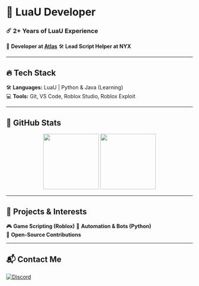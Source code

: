 # 🚀 **LuaU Developer**  

### **☄️ 2+ Years of LuaU Experience**  
🔹 **Developer at [Atlas](#)** 
🛠️ **Lead Script Helper at NYX**  

---

## 🔥 **Tech Stack**  
🛠️ **Languages:** LuaU | Python & Java (Learning)  
💻 **Tools:** Git, VS Code, Roblox Studio, Roblox Exploit  

---

## 🌟 **GitHub Stats**  
<div align="center">  
  <img src="https://github-readme-stats.vercel.app/api?username=zFor3st&show_icons=true&count_private=true&theme=tokyonight&hide_title=true" height="150px"/>  
  <img src="https://github-readme-stats.vercel.app/api/top-langs/?username=zFor3st&layout=compact&theme=tokyonight" height="150px"/>  
</div>  

---

## 🎯 **Projects & Interests**  
🎮 **Game Scripting (Roblox)**
🤖 **Automation & Bots (Python)**  
📜 **Open-Source Contributions**  

---

## 📬 **Contact Me**  
[![Discord](https://img.shields.io/badge/Discord-d7rest%682616672246562867-7289DA?style=flat&logo=discord)](https://discord.com/users/682616672246562867)  
